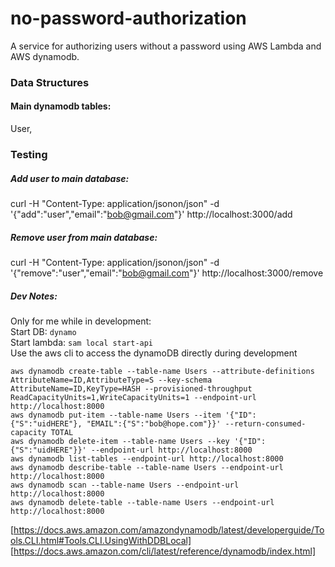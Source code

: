 # no-password-authorization
A service for authorizing users without a password using AWS Lambda and AWS dynamodb.
### Data Structures
#### Main dynamodb tables:
User, 
### Testing
##### Add user to main database:
curl -H "Content-Type: application/jsonon/json" -d '{"add":"user","email":"bob@gmail.com"}' http://localhost:3000/add
##### Remove user from main database:
curl -H "Content-Type: application/jsonon/json" -d '{"remove":"user","email":"bob@gmail.com"}' http://localhost:3000/remove

##### Dev Notes:
Only for me while in development:<br/>
Start DB: ```dynamo```<br/>
Start lambda: ```sam local start-api```<br/>
Use the aws cli to access the dynamoDB directly during development
```$bash
aws dynamodb create-table --table-name Users --attribute-definitions AttributeName=ID,AttributeType=S --key-schema AttributeName=ID,KeyType=HASH --provisioned-throughput ReadCapacityUnits=1,WriteCapacityUnits=1 --endpoint-url http://localhost:8000
aws dynamodb put-item --table-name Users --item '{"ID":{"S":"uidHERE"}, "EMAIL":{"S":"bob@hope.com"}}' --return-consumed-capacity TOTAL
aws dynamodb delete-item --table-name Users --key '{"ID":{"S":"uidHERE"}}' --endpoint-url http://localhost:8000
aws dynamodb list-tables --endpoint-url http://localhost:8000
aws dynamodb describe-table --table-name Users --endpoint-url http://localhost:8000
aws dynamodb scan --table-name Users --endpoint-url http://localhost:8000
aws dynamodb delete-table --table-name Users --endpoint-url http://localhost:8000
```
[https://docs.aws.amazon.com/amazondynamodb/latest/developerguide/Tools.CLI.html#Tools.CLI.UsingWithDDBLocal]
[https://docs.aws.amazon.com/cli/latest/reference/dynamodb/index.html]

